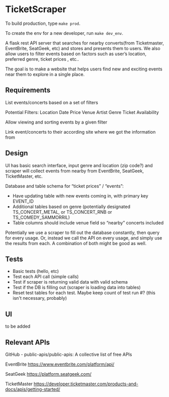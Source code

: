 # TicketScraper

To build production, type `make prod`.

To create the env for a new developer, run `make dev_env`.

A flask rest API server that searches for nearby converts(from Ticketmaster, EventBrite, SeatGeek, etc) and stores and presents them to users. We also allow users to filter events based on factors such as user’s location, preferred genre, ticket prices , etc..

The goal is to make a website that helps users find new and exciting events near them to explore in a single place.


## Requirements

List events/concerts based on a set of filters

Potential Filters:
    Location
    Date
    Price
    Venue
    Artist
    Genre
    Ticket Availability

Allow viewing and sorting events by a given filter

Link event/concerts to their according site where we got the information from

## Design

UI has basic search interface, input genre and location (zip code?) and scraper will collect events from
nearby from EventBrite, SeatGeek, TicketMaster, etc. 

Database and table schema for “ticket prices” / “events”:
- Have updating table with new events coming in, with primary key EVENT_ID
- Additional tables based on genre (potentially designated TS_CONCERT_METAL, or TS_CONCERT_RNB or TS_COMEDY_SAMMORRIL)
- Table columns should include venue field so “nearby” concerts included

Potentially we use a scraper to fill out the database constantly, then query for every usage. Or, instead we call the API on every usage, and simply use the results from each. A combination of both might be good as well.

## Tests

- Basic tests (hello, etc)
- Test each API call (simple calls)
- Test if scraper is returning valid data with valid schema
- Test if the DB is filling out (scraper is loading data into tables)
- Reset test tables for each test. Maybe keep count of test run #? (this isn't necessary, probably)

## UI

to be added

## Relevant APIs

GitHub - public-apis/public-apis: A collective list of free APIs

EventBrite https://www.eventbrite.com/platform/api/

SeatGeek https://platform.seatgeek.com/

TicketMaster https://developer.ticketmaster.com/products-and-docs/apis/getting-started/